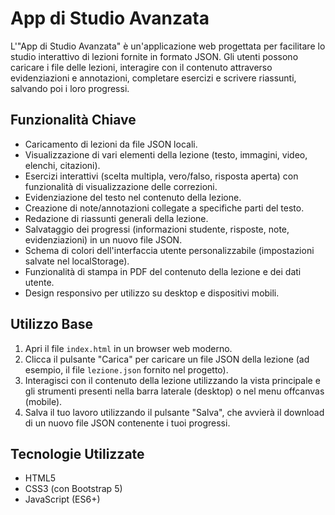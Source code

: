# App di Studio Avanzata

L'"App di Studio Avanzata" è un'applicazione web progettata per facilitare lo studio interattivo di lezioni fornite in formato JSON. Gli utenti possono caricare i file delle lezioni, interagire con il contenuto attraverso evidenziazioni e annotazioni, completare esercizi e scrivere riassunti, salvando poi i loro progressi.

## Funzionalità Chiave

*   Caricamento di lezioni da file JSON locali.
*   Visualizzazione di vari elementi della lezione (testo, immagini, video, elenchi, citazioni).
*   Esercizi interattivi (scelta multipla, vero/falso, risposta aperta) con funzionalità di visualizzazione delle correzioni.
*   Evidenziazione del testo nel contenuto della lezione.
*   Creazione di note/annotazioni collegate a specifiche parti del testo.
*   Redazione di riassunti generali della lezione.
*   Salvataggio dei progressi (informazioni studente, risposte, note, evidenziazioni) in un nuovo file JSON.
*   Schema di colori dell'interfaccia utente personalizzabile (impostazioni salvate nel localStorage).
*   Funzionalità di stampa in PDF del contenuto della lezione e dei dati utente.
*   Design responsivo per utilizzo su desktop e dispositivi mobili.

## Utilizzo Base

1.  Apri il file `index.html` in un browser web moderno.
2.  Clicca il pulsante "Carica" per caricare un file JSON della lezione (ad esempio, il file `lezione.json` fornito nel progetto).
3.  Interagisci con il contenuto della lezione utilizzando la vista principale e gli strumenti presenti nella barra laterale (desktop) o nel menu offcanvas (mobile).
4.  Salva il tuo lavoro utilizzando il pulsante "Salva", che avvierà il download di un nuovo file JSON contenente i tuoi progressi.

## Tecnologie Utilizzate

*   HTML5
*   CSS3 (con Bootstrap 5)
*   JavaScript (ES6+)
